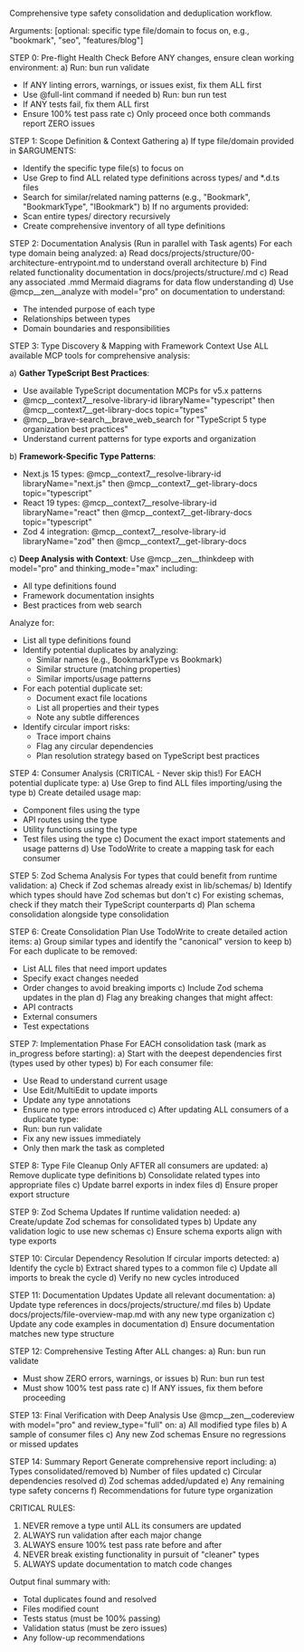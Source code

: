 Comprehensive type safety consolidation and deduplication workflow.

Arguments: [optional: specific type file/domain to focus on, e.g., "bookmark", "seo", "features/blog"]

STEP 0: Pre-flight Health Check
Before ANY changes, ensure clean working environment:
a) Run: bun run validate

- If ANY linting errors, warnings, or issues exist, fix them ALL first
- Use @full-lint command if needed
b) Run: bun run test
- If ANY tests fail, fix them ALL first
- Ensure 100% test pass rate
c) Only proceed once both commands report ZERO issues

STEP 1: Scope Definition & Context Gathering
a) If type file/domain provided in $ARGUMENTS:

- Identify the specific type file(s) to focus on
- Use Grep to find ALL related type definitions across types/ and *.d.ts files
- Search for similar/related naming patterns (e.g., "Bookmark", "BookmarkType", "IBookmark")
b) If no arguments provided:
- Scan entire types/ directory recursively
- Create comprehensive inventory of all type definitions

STEP 2: Documentation Analysis (Run in parallel with Task agents)
For each type domain being analyzed:
a) Read docs/projects/structure/00-architecture-entrypoint.md to understand overall architecture
b) Find related functionality documentation in docs/projects/structure/<functionality>.md
c) Read any associated .mmd Mermaid diagrams for data flow understanding
d) Use @mcp__zen__analyze with model="pro" on documentation to understand:

- The intended purpose of each type
- Relationships between types
- Domain boundaries and responsibilities

STEP 3: Type Discovery & Mapping with Framework Context
Use ALL available MCP tools for comprehensive analysis:

a) **Gather TypeScript Best Practices**:
   - Use available TypeScript documentation MCPs for v5.x patterns
   - @mcp__context7__resolve-library-id libraryName="typescript" then @mcp__context7__get-library-docs topic="types"
   - @mcp__brave-search__brave_web_search for "TypeScript 5 type organization best practices"
   - Understand current patterns for type exports and organization

b) **Framework-Specific Type Patterns**:
   - Next.js 15 types: @mcp__context7__resolve-library-id libraryName="next.js" then @mcp__context7__get-library-docs topic="typescript"
   - React 19 types: @mcp__context7__resolve-library-id libraryName="react" then @mcp__context7__get-library-docs topic="typescript"
   - Zod 4 integration: @mcp__context7__resolve-library-id libraryName="zod" then @mcp__context7__get-library-docs

c) **Deep Analysis with Context**:
   Use @mcp__zen__thinkdeep with model="pro" and thinking_mode="max" including:
   - All type definitions found
   - Framework documentation insights
   - Best practices from web search
   
   Analyze for:
   - List all type definitions found
   - Identify potential duplicates by analyzing:
     - Similar names (e.g., BookmarkType vs Bookmark)
     - Similar structure (matching properties)
     - Similar imports/usage patterns
   - For each potential duplicate set:
     - Document exact file locations
     - List all properties and their types
     - Note any subtle differences
   - Identify circular import risks:
     - Trace import chains
     - Flag any circular dependencies
     - Plan resolution strategy based on TypeScript best practices

STEP 4: Consumer Analysis (CRITICAL - Never skip this!)
For EACH potential duplicate type:
a) Use Grep to find ALL files importing/using the type
b) Create detailed usage map:

- Component files using the type
- API routes using the type
- Utility functions using the type
- Test files using the type
c) Document the exact import statements and usage patterns
d) Use TodoWrite to create a mapping task for each consumer

STEP 5: Zod Schema Analysis
For types that could benefit from runtime validation:
a) Check if Zod schemas already exist in lib/schemas/
b) Identify which types should have Zod schemas but don't
c) For existing schemas, check if they match their TypeScript counterparts
d) Plan schema consolidation alongside type consolidation

STEP 6: Create Consolidation Plan
Use TodoWrite to create detailed action items:
a) Group similar types and identify the "canonical" version to keep
b) For each duplicate to be removed:

- List ALL files that need import updates
- Specify exact changes needed
- Order changes to avoid breaking imports
c) Include Zod schema updates in the plan
d) Flag any breaking changes that might affect:
- API contracts
- External consumers
- Test expectations

STEP 7: Implementation Phase
For EACH consolidation task (mark as in_progress before starting):
a) Start with the deepest dependencies first (types used by other types)
b) For each consumer file:

- Use Read to understand current usage
- Use Edit/MultiEdit to update imports
- Update any type annotations
- Ensure no type errors introduced
c) After updating ALL consumers of a duplicate type:
- Run: bun run validate
- Fix any new issues immediately
- Only then mark the task as completed

STEP 8: Type File Cleanup
Only AFTER all consumers are updated:
a) Remove duplicate type definitions
b) Consolidate related types into appropriate files
c) Update barrel exports in index files
d) Ensure proper export structure

STEP 9: Zod Schema Updates
If runtime validation needed:
a) Create/update Zod schemas for consolidated types
b) Update any validation logic to use new schemas
c) Ensure schema exports align with type exports

STEP 10: Circular Dependency Resolution
If circular imports detected:
a) Identify the cycle
b) Extract shared types to a common file
c) Update all imports to break the cycle
d) Verify no new cycles introduced

STEP 11: Documentation Updates
Update all relevant documentation:
a) Update type references in docs/projects/structure/<functionality>.md files
b) Update docs/projects/file-overview-map.md with any new type organization
c) Update any code examples in documentation
d) Ensure documentation matches new type structure

STEP 12: Comprehensive Testing
After ALL changes:
a) Run: bun run validate

- Must show ZERO errors, warnings, or issues
b) Run: bun run test
- Must show 100% test pass rate
c) If ANY issues, fix them before proceeding

STEP 13: Final Verification with Deep Analysis
Use @mcp__zen__codereview with model="pro" and review_type="full" on:
a) All modified type files
b) A sample of consumer files
c) Any new Zod schemas
Ensure no regressions or missed updates

STEP 14: Summary Report
Generate comprehensive report including:
a) Types consolidated/removed
b) Number of files updated
c) Circular dependencies resolved
d) Zod schemas added/updated
e) Any remaining type safety concerns
f) Recommendations for future type organization

CRITICAL RULES:

1. NEVER remove a type until ALL its consumers are updated
2. ALWAYS run validation after each major change
3. ALWAYS ensure 100% test pass rate before and after
4. NEVER break existing functionality in pursuit of "cleaner" types
5. ALWAYS update documentation to match code changes

Output final summary with:

- Total duplicates found and resolved
- Files modified count
- Tests status (must be 100% passing)
- Validation status (must be zero issues)
- Any follow-up recommendations
